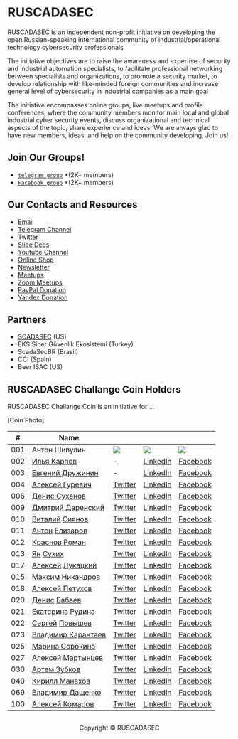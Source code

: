 

# RUSCADASEC 
RUSCADASEC is an independent non-profit initiative on developing the open Russian-speaking international community of industrial/operational technology cybersecurity professionals

The initiative objectives are to raise the awareness and expertise of security and industrial automation specialists, to facilitate professional networking between specialists and organizations, to promote a security market, to develop relationship with like-minded foreign communities and increase general level of cybersecurity in industrial companies as a main goal

The initiative encompasses online groups, live meetups and profile conferences, where the community members monitor main local and global industrial cyber security events, discuss organizational and technical aspects of the topic, share experience and ideas. We are always glad to have new members, ideas, and help on the community developing. Join us!

## Join Our Groups!

* [`telegram group`](https://t.me/RUSCADASEC) *(2K+ members)
* [`Facebook group`](https://www.facebook.com/groups/RUSCADASEC.ORG) *(2K+ members)




## Our Contacts and Resources

* [Email](mailto:info@ruscadasec.com)
* [Telegram Channel](https://t.me/ruscadasecnews)
* [Twitter](https://twitter.com/RUSCADASEC)
* [Slide Decs](https://speakerdeck.com/ruscadasec)
* [Youtube Channel](https://www.youtube.com/channel/UCLGBGUsWM9zjPIQbSmfzG1w)
* [Online Shop](http://ruscadasec.printdirect.ru/)
* [Newsletter](https://ruscadasec.us20.list-manage.com/subscribe/post?u=a01e4b7393b917c5bad9805f3&id=fdb45fbc20)
* [Meetups](https://ruscadasec.timepad.ru/events/)
* [Zoom Meetups](http://bit.ly/rssmeetup)
* [PayPal Donation](http://paypal.me/RUSCADASEC)
* [Yandex Donation](https://sobe.ru/na/ruscadasec)

## Partners

* [SCADASEC](https://groups.io/g/scadasec/) (US)
* EKS Siber Güvenlik Ekosistemi (Turkey)
* ScadaSecBR (Brasil)
* CCI (Spain)
* Beer ISAC (US)

## RUSCADASEC Challange Coin Holders 

RUSCADASEC Challange Coin is an initiative for ...

[Coin Photo]

[1.1]: 013-twitter.png
[1.2]: 010-linkedin.png
[1.3]: 001-facebook.png

[1]: http://www.twitter.com
[2]: https://www.linkedin.com
[3]: https://www.facebook.com/


|#|Name||||
|---|---|---|---|---|
| 001 | Антон Шипулин | [![][1.1]][1] | [![][1.2]][2] | [![][1.3]][3]
| 002 | [Илья Карпов](https://www.facebook.com/silentemptiness) | - | [LinkedIn](https://www.linkedin.com/) | [Facebook](https://www.facebook.com/)
| 003 | [Евгений Дружинин](https://www.facebook.com/evgeniy.druzhinin) | - | [LinkedIn](https://www.linkedin.com/) | [Facebook](https://www.facebook.com/)
| 004 | [Алексей Гуревич](https://www.facebook.com/alexey.gurevich.71) | [Twitter](https://twitter.com/) | [LinkedIn](https://www.linkedin.com/) | [Facebook](https://www.facebook.com/)
| 006 | [Денис Суханов](https://www.facebook.com/viewpnt) | [Twitter](https://twitter.com/) | [LinkedIn](https://www.linkedin.com/) | [Facebook](https://www.facebook.com/)
| 009 | [Дмитрий Даренский](https://www.facebook.com/dmitry.darensky) | [Twitter](https://twitter.com/) | [LinkedIn](https://www.linkedin.com/) | [Facebook](https://www.facebook.com/)
| 010 | [Виталий](https://t.me/Siyanov84) [Сиянов](https://www.facebook.com/profile.php?id=1366303731) | [Twitter](https://twitter.com/) | [LinkedIn](https://www.linkedin.com/) | [Facebook](https://www.facebook.com/)
| 011 | [Антон](https://t.me/Toha_Elizarov) [Елизаров](https://www.facebook.com/profile.php?id=100001365592965) | [Twitter](https://twitter.com/) | [LinkedIn](https://www.linkedin.com/) | [Facebook](https://www.facebook.com/)
| 012 | [Краснов Роман](https://www.facebook.com/roman.krasnov.90) | [Twitter](https://twitter.com/) | [LinkedIn](https://www.linkedin.com/) | [Facebook](https://www.facebook.com/)
| 013 | [Ян](https://t.me/YanS_Andreevich) [Сухих](https://www.facebook.com/yan.andreevich) | [Twitter](https://twitter.com/) | [LinkedIn](https://www.linkedin.com/) | [Facebook](https://www.facebook.com/)
| 017 | [Алексей](https://t.me/alukatsk) [Лукацкий](https://www.facebook.com/alexey.lukatsky) | [Twitter](https://twitter.com/) | [LinkedIn](https://www.linkedin.com/) | [Facebook](https://www.facebook.com/)
| 015 | [Максим Никандров](https://www.facebook.com/maxim.nikandrov) | [Twitter](https://twitter.com/) | [LinkedIn](https://www.linkedin.com/) | [Facebook](https://www.facebook.com/)
| 018 | [Алексей Петухов](https://www.facebook.com/petyhovav) | [Twitter](https://twitter.com/) | [LinkedIn](https://www.linkedin.com/) | [Facebook](https://www.facebook.com/)
| 020 | [Денис](https://t.me/mihruitka) [Бабаев](https://www.facebook.com/denis.babaev) | [Twitter](https://twitter.com/) | [LinkedIn](https://www.linkedin.com/) | [Facebook](https://www.facebook.com/)
| 021 |[Екатерина Рудина](https://www.facebook.com/ekaterina.rudina.3) | [Twitter](https://twitter.com/) | [LinkedIn](https://www.linkedin.com/) | [Facebook](https://www.facebook.com/)
| 022 | [Сергей](https://t.me/Greylam) [Повышев](https://www.facebook.com/profile.php?id=100004347582964) | [Twitter](https://twitter.com/) | [LinkedIn](https://www.linkedin.com/) | [Facebook](https://www.facebook.com/)
| 023 | [Владимир Карантаев](https://www.facebook.com/vladimir.karantaev) | [Twitter](https://twitter.com/) | [LinkedIn](https://www.linkedin.com/) | [Facebook](https://www.facebook.com/)
| 025 | [Марина Сорокина](https://www.facebook.com/Mar.Sorokina) | [Twitter](https://twitter.com/) | [LinkedIn](https://www.linkedin.com/) | [Facebook](https://www.facebook.com/)
| 027 | [Алексей Мартынцев](https://www.facebook.com/alex.martyntsev) | [Twitter](https://twitter.com/) | [LinkedIn](https://www.linkedin.com/) | [Facebook](https://www.facebook.com/)
| 030 | [Артем Зубков](https://www.facebook.com/artem.zubkov.37) | [Twitter](https://twitter.com/) | [LinkedIn](https://www.linkedin.com/) | [Facebook](https://www.facebook.com/)
| 040 | [Кирилл Манахов](https://www.facebook.com/kirill.manakhov) | [Twitter](https://twitter.com/) | [LinkedIn](https://www.linkedin.com/) | [Facebook](https://www.facebook.com/)
| 069 | [Владимир Дащенко](https://www.facebook.com/vovka.vovka) | [Twitter](https://twitter.com/) | [LinkedIn](https://www.linkedin.com/) | [Facebook](https://www.facebook.com/)
| 100 | [Алексей Комаров](https://zlonov.com) | [Twitter](https://twitter.com/) | [LinkedIn](https://www.linkedin.com/) | [Facebook](https://www.facebook.com/)


##
<p align=center> Copyright © RUSCADASEC
